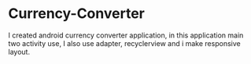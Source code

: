 # Currency-Converter
I created android currency converter application, in this application main two activity use, I also use adapter, recyclerview and i make responsive layout.
